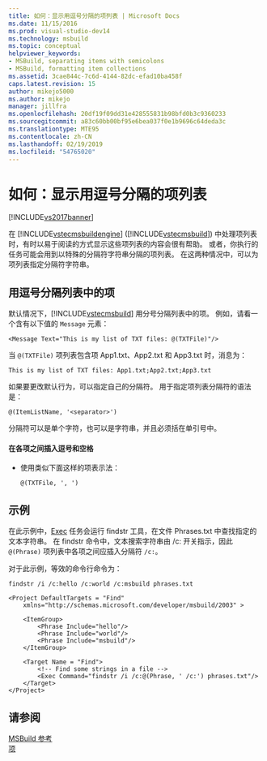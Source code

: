 ```yaml
---
title: 如何：显示用逗号分隔的项列表 | Microsoft Docs
ms.date: 11/15/2016
ms.prod: visual-studio-dev14
ms.technology: msbuild
ms.topic: conceptual
helpviewer_keywords:
- MSBuild, separating items with semicolons
- MSBuild, formatting item collections
ms.assetid: 3cae844c-7c6d-4144-82dc-efad10ba458f
caps.latest.revision: 15
author: mikejo5000
ms.author: mikejo
manager: jillfra
ms.openlocfilehash: 20df19f09dd31e428555831b98bfd0b3c9360233
ms.sourcegitcommit: a83c60bb00bf95e6bea037f0e1b9696c64deda3c
ms.translationtype: MTE95
ms.contentlocale: zh-CN
ms.lasthandoff: 02/19/2019
ms.locfileid: "54765020"
---
```

# <a name="how-to-display-an-item-list-separated-with-commas"></a>如何：显示用逗号分隔的项列表
[!INCLUDE[vs2017banner](../includes/vs2017banner.md)]

  
在 [!INCLUDE[vstecmsbuildengine](../includes/vstecmsbuildengine-md.md)] ([!INCLUDE[vstecmsbuild](../includes/vstecmsbuild-md.md)]) 中处理项列表时，有时以易于阅读的方式显示这些项列表的内容会很有帮助。 或者，你执行的任务可能会用到以特殊的分隔符字符串分隔的项列表。 在这两种情况中，可以为项列表指定分隔符字符串。  
  
## <a name="separating-items-in-a-list-with-commas"></a>用逗号分隔列表中的项  
 默认情况下，[!INCLUDE[vstecmsbuild](../includes/vstecmsbuild-md.md)] 用分号分隔列表中的项。 例如，请看一个含有以下值的 `Message` 元素：  
  
 `<Message Text="This is my list of TXT files: @(TXTFile)"/>`  
  
 当 `@(TXTFile)` 项列表包含项 App1.txt、App2.txt 和 App3.txt 时，消息为：  
  
 `This is my list of TXT files: App1.txt;App2.txt;App3.txt`  
  
 如果要更改默认行为，可以指定自己的分隔符。 用于指定项列表分隔符的语法是：  
  
 `@(ItemListName, '<separator>')`  
  
 分隔符可以是单个字符，也可以是字符串，并且必须括在单引号中。  
  
#### <a name="to-insert-a-comma-and-a-space-between-items"></a>在各项之间插入逗号和空格  
  
-   使用类似下面这样的项表示法：  
  
     `@(TXTFile, ', ')`  
  
## <a name="example"></a>示例  
 在此示例中，[Exec](../msbuild/exec-task.md) 任务会运行 findstr 工具，在文件 Phrases.txt 中查找指定的文本字符串。 在 findstr 命令中，文本搜索字符串由 /c: 开关指示，因此 `@(Phrase)` 项列表中各项之间应插入分隔符 `/c:`。  
  
 对于此示例，等效的命令行命令为：  
  
 `findstr /i /c:hello /c:world /c:msbuild phrases.txt`  
  
```  
<Project DefaultTargets = "Find"  
    xmlns="http://schemas.microsoft.com/developer/msbuild/2003" >  
  
    <ItemGroup>  
        <Phrase Include="hello"/>  
        <Phrase Include="world"/>  
        <Phrase Include="msbuild"/>  
    </ItemGroup>  
  
    <Target Name = "Find">  
        <!-- Find some strings in a file -->  
        <Exec Command="findstr /i /c:@(Phrase, ' /c:') phrases.txt"/>  
    </Target>  
</Project>  
```  
  
## <a name="see-also"></a>请参阅  
 [MSBuild 参考](../msbuild/msbuild-reference.md)   
 [项](../msbuild/msbuild-items.md)
